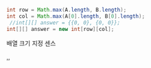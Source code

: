 ```java
int row = Math.max(A.length, B.length);
int col = Math.max(A[0].length, B[0].length);
 //int[][] answer = {{0, 0}, {0, 0}};
int[][] answer = new int[row][col];
```

배열 크기 지정 센스

 ,,